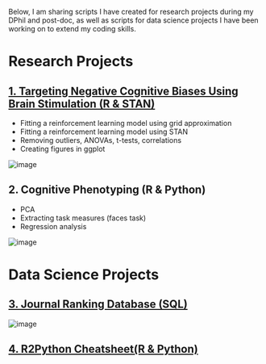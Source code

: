 
Below, I am sharing scripts I have created for research projects during my DPhil and post-doc, as well as scripts for data science projects I have been working on to extend my coding skills.

# Research Projects

## <a href="https://github.com/verenasarrazin/Analysis-and-coding/tree/main/Targeting%20negative%20cognitive%20biases%20using%20brain%20stimulation%20(R%20%26%20STAN)" title="1. Targeting Negative Cognitive Biases Using Brain Stimulation (R & STAN)">1. Targeting Negative Cognitive Biases Using Brain Stimulation (R & STAN)</a>

- Fitting a reinforcement learning model using grid approximation
- Fitting a reinforcement learning model using STAN
- Removing outliers, ANOVAs, t-tests, correlations
- Creating figures in ggplot

![image](https://github.com/verenasarrazin/Analysis-and-coding/assets/73107031/c6d2dd02-eeb5-4fcc-a55d-a979362250f4)


## 2. Cognitive Phenotyping (R & Python)
- PCA
- Extracting task measures (faces task)
- Regression analysis

![image](https://github.com/verenasarrazin/Analysis-and-coding/assets/73107031/b2f74327-686b-4e58-9f25-2a4c31dc23dd)


# Data Science Projects

## <a href="https://verenasarrazin.github.io/Analysis-and-coding/Project_journal_ranking.html" title="3. Journal Ranking Database (SQL)">3. Journal Ranking Database (SQL)</a>

![image](https://github.com/verenasarrazin/Analysis-and-coding/assets/73107031/4b96db38-9e5f-4460-9162-beb1c534aaa8)


## <a href="https://verenasarrazin.github.io/Analysis-and-coding/R2Python.html" title="4. R2Python Cheatsheet(R & Python)">4. R2Python Cheatsheet(R & Python)</a>
